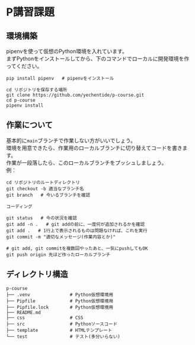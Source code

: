 # P講習課題

## 環境構築

pipenvを使って仮想のPython環境を入れています。  
まずPythonをインストールしてから、下のコマンドでローカルに開発環境を作ってください。

```shell
pip install pipenv   # pipenvをインストール

cd リポジトリを保存する場所
git clone https://github.com/yechentide/p-course.git
cd p-course
pipenv install
```

## 作業について

基本的に`main`ブランチで作業しない方がいいでしょう。  
環境を用意できたら、作業用のローカルブランチに切り替えてコードを書きます。  
作業が一段落したら、このローカルブランチをプッシュしましょう。  
例：

```shell
cd リポジトリのルートディレクトリ
git checkout -b 適当なブランチ名
git branch   # 今いるブランチを確認

コーディング

git status   # 今の状況を確認
git add -n .   # git addの前に、一度何が追加されるかを確認
git add .   # 1行上で表示されるものは問題なければ、これを実行
git commit -m "適切なメッセージ(作業内容とか)"

# git add, git commitを複数回やったあと、一気にpushしてもOK
git push origin 先ほど作ったローカルブランチ
```

## ディレクトリ構造

```shell
p-course
├── .venv               # Python仮想環境用
├── Pipfile             # Python仮想環境用
├── Pipfile.lock        # Python仮想環境用
├── README.md
├── css                 # CSS
├── src                 # Pythonソースコード
├── template            # HTMLテンプレート
└── test                # テスト(多分いらない)
```
